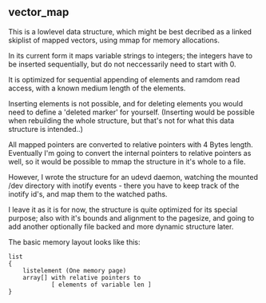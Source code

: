 ## vector_map


This is a lowlevel data structure, 
which might be best decribed as a linked skiplist of mapped vectors,
using mmap for memory allocations.

In its current form it maps variable strings to integers;
the integers have to be inserted sequentially, 
but do not neccessarily need to start with 0.

It is optimized for sequential appending of elements and ramdom read access,
with a known medium length of the elements.

Inserting elements is not possible, and for deleting elements you would
need to define a 'deleted marker' for yourself.
(Inserting would be possible when rebuilding the whole structure, but
that's not for what this data structure is intended..)

All mapped pointers are converted to relative pointers with 4 Bytes length.
Eventually I'm going to convert the internal pointers to relative pointers as well,
so it would be possible to mmap the structure in it's whole to a file.


However, I wrote the structure for an udevd daemon, watching the mounted /dev directory
with inotify events - there you have to keep track of the inotify id's,
and map them to the watched paths. 

I leave it as it is for now, the structure is quite optimized for its special purpose;
also with it's bounds and alignment to the pagesize, and going to add another
optionally file backed and more dynamic structure later.


The basic memory layout looks like this:

```
list
{ 
	listelement (One memory page)
	array[] with relative pointers to
			[ elements of variable len ]
}
```






